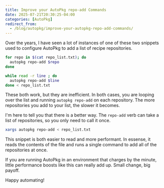 ```yaml
---
title: Improve your AutoPkg repo-add Commands
date: 2025-07-21T20:30:25-04:00
categories: [AutoPkg]
redirect_from:
  - /blog/autopkg/improve-your-autopkg-repo-add-commands/
---
```


Over the years, I have seen a lot of instances of one of these two snippets used to configure AutoPkg to add a list of recipe repositories.

```bash
for repo in $(cat repo_list.txt); do
  autopkg repo-add $repo
done
```

```bash
while read -r line ; do
  autopkg repo-add $line
done < repo_list.txt
```

These both work, but they are inefficient. In both cases, you are looping over the list and running `autopkg repo-add` on each repository. The more repositories you add to your list, the slower it becomes.

I'm here to tell you that there is a better way. The `repo-add` verb can take a list of repositories, so you only need to call it once.

```bash
xargs autopkg repo-add < repo_list.txt
```

This snippet is both easier to read and more performant. In essense, it reads the contents of the file and runs a single command to add all of the repositories at once.

If you are running AutoPkg in an environment that charges by the minute, little performance boosts like this can really add up. Small change, big payoff.

Happy automating!
